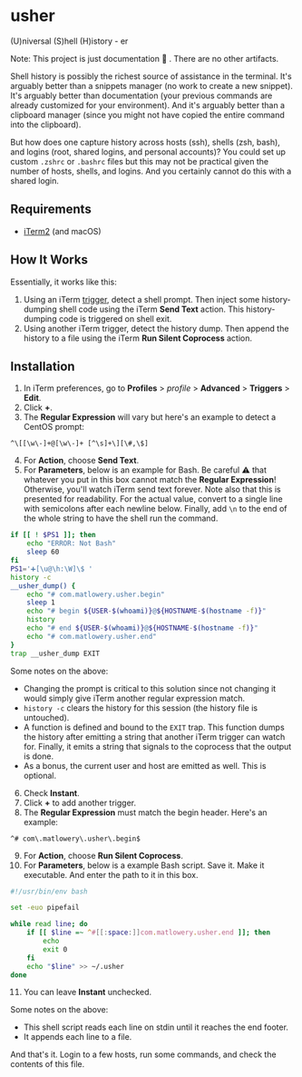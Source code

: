 # usher

(U)niversal (S)hell (H)istory - er

Note: This project is just documentation :memo: . There are no other artifacts.

Shell history is possibly the richest source of assistance in the terminal. It's arguably better than a snippets manager (no work to create a new snippet). It's arguably better than documentation (your previous commands are already customized for your environment). And it's arguably better than a clipboard manager (since you might not have copied the entire command into the clipboard).

But how does one capture history across hosts (ssh), shells (zsh, bash), and logins (root, shared logins, and personal accounts)? You could set up custom `.zshrc` or `.bashrc` files but this may not be practical given the number of hosts, shells, and logins. And you certainly cannot do this with a shared login.

## Requirements

* [iTerm2](https://iterm2.com/) (and macOS)

## How It Works

Essentially, it works like this:

1. Using an iTerm [trigger](https://www.iterm2.com/triggers.html), detect a shell prompt. Then inject some history-dumping shell code using the iTerm **Send Text** action. This history-dumping code is triggered on shell exit.
2. Using another iTerm trigger, detect the history dump. Then append the history to a file using the iTerm **Run Silent Coprocess** action.

## Installation

1. In iTerm preferences, go to **Profiles** > *profile* > **Advanced** > **Triggers** > **Edit**.
2. Click **+**.
3. The **Regular Expression** will vary but here's an example to detect a CentOS prompt:

```regexp
^\[[\w\-]+@[\w\-]+ [^\s]+\][\#,\$]
```

4. For **Action**, choose **Send Text**.
5. For **Parameters**, below is an example for Bash. Be careful :warning: that whatever you put in this box cannot match the **Regular Expression**! Otherwise, you'll watch iTerm send text forever. Note also that this is presented for readability. For the actual value, convert to a single line with semicolons after each newline below. Finally, add `\n` to the end of the whole string to have the shell run the command.

```bash
if [[ ! $PS1 ]]; then
    echo "ERROR: Not Bash"
    sleep 60
fi
PS1='➕[\u@\h:\W]\$ '
history -c
__usher_dump() {
    echo "# com.matlowery.usher.begin"
    sleep 1
    echo "# begin ${USER-$(whoami)}@${HOSTNAME-$(hostname -f)}"
    history
    echo "# end ${USER-$(whoami)}@${HOSTNAME-$(hostname -f)}"
    echo "# com.matlowery.usher.end"
}
trap __usher_dump EXIT
```

Some notes on the above:
* Changing the prompt is critical to this solution since not changing it would simply give iTerm another regular expression match.
* `history -c` clears the history for this session (the history file is untouched).
* A function is defined and bound to the `EXIT` trap. This function dumps the history after emitting a string that another iTerm trigger can watch for. Finally, it emits a string that signals to the coprocess that the output is done.
* As a bonus, the current user and host are emitted as well. This is optional.

6. Check **Instant**.
7. Click **+** to add another trigger.
8. The **Regular Expression** must match the begin header. Here's an example:

```regexp
^# com\.matlowery\.usher\.begin$
```

9. For **Action**, choose **Run Silent Coprocess**.
10. For **Parameters**, below is a example Bash script. Save it. Make it executable. And enter the path to it in this box.

```bash
#!/usr/bin/env bash

set -euo pipefail

while read line; do
    if [[ $line =~ ^#[[:space:]]com.matlowery.usher.end ]]; then
        echo
        exit 0
    fi
    echo "$line" >> ~/.usher
done
```

11. You can leave **Instant** unchecked.

Some notes on the above:
* This shell script reads each line on stdin until it reaches the end footer.
* It appends each line to a file.

And that's it. Login to a few hosts, run some commands, and check the contents of this file.
